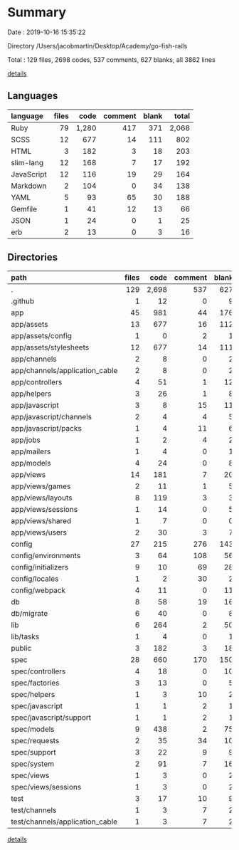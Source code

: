 # Summary

Date : 2019-10-16 15:35:22

Directory /Users/jacobmartin/Desktop/Academy/go-fish-rails

Total : 129 files,  2698 codes, 537 comments, 627 blanks, all 3862 lines

[details](details.md)

## Languages
| language | files | code | comment | blank | total |
| :--- | ---: | ---: | ---: | ---: | ---: |
| Ruby | 79 | 1,280 | 417 | 371 | 2,068 |
| SCSS | 12 | 677 | 14 | 111 | 802 |
| HTML | 3 | 182 | 3 | 18 | 203 |
| slim-lang | 12 | 168 | 7 | 17 | 192 |
| JavaScript | 12 | 116 | 19 | 29 | 164 |
| Markdown | 2 | 104 | 0 | 34 | 138 |
| YAML | 5 | 93 | 65 | 30 | 188 |
| Gemfile | 1 | 41 | 12 | 13 | 66 |
| JSON | 1 | 24 | 0 | 1 | 25 |
| erb | 2 | 13 | 0 | 3 | 16 |

## Directories
| path | files | code | comment | blank | total |
| :--- | ---: | ---: | ---: | ---: | ---: |
| . | 129 | 2,698 | 537 | 627 | 3,862 |
| .github | 1 | 12 | 0 | 9 | 21 |
| app | 45 | 981 | 44 | 176 | 1,201 |
| app/assets | 13 | 677 | 16 | 112 | 805 |
| app/assets/config | 1 | 0 | 2 | 1 | 3 |
| app/assets/stylesheets | 12 | 677 | 14 | 111 | 802 |
| app/channels | 2 | 8 | 0 | 2 | 10 |
| app/channels/application_cable | 2 | 8 | 0 | 2 | 10 |
| app/controllers | 4 | 51 | 1 | 12 | 64 |
| app/helpers | 3 | 26 | 1 | 8 | 35 |
| app/javascript | 3 | 8 | 15 | 11 | 34 |
| app/javascript/channels | 2 | 4 | 4 | 5 | 13 |
| app/javascript/packs | 1 | 4 | 11 | 6 | 21 |
| app/jobs | 1 | 2 | 4 | 2 | 8 |
| app/mailers | 1 | 4 | 0 | 1 | 5 |
| app/models | 4 | 24 | 0 | 8 | 32 |
| app/views | 14 | 181 | 7 | 20 | 208 |
| app/views/games | 2 | 11 | 1 | 5 | 17 |
| app/views/layouts | 8 | 119 | 3 | 3 | 125 |
| app/views/sessions | 1 | 14 | 0 | 5 | 19 |
| app/views/shared | 1 | 7 | 0 | 0 | 7 |
| app/views/users | 2 | 30 | 3 | 7 | 40 |
| config | 27 | 215 | 276 | 143 | 634 |
| config/environments | 3 | 64 | 108 | 56 | 228 |
| config/initializers | 9 | 10 | 69 | 28 | 107 |
| config/locales | 1 | 2 | 30 | 2 | 34 |
| config/webpack | 4 | 11 | 0 | 11 | 22 |
| db | 8 | 58 | 19 | 16 | 93 |
| db/migrate | 6 | 40 | 0 | 8 | 48 |
| lib | 6 | 264 | 2 | 50 | 316 |
| lib/tasks | 1 | 4 | 0 | 1 | 5 |
| public | 3 | 182 | 3 | 18 | 203 |
| spec | 28 | 660 | 170 | 150 | 980 |
| spec/controllers | 4 | 18 | 0 | 10 | 28 |
| spec/factories | 3 | 13 | 0 | 5 | 18 |
| spec/helpers | 1 | 3 | 10 | 2 | 15 |
| spec/javascript | 1 | 1 | 2 | 1 | 4 |
| spec/javascript/support | 1 | 1 | 2 | 1 | 4 |
| spec/models | 9 | 438 | 2 | 75 | 515 |
| spec/requests | 2 | 35 | 34 | 10 | 79 |
| spec/support | 3 | 22 | 9 | 9 | 40 |
| spec/system | 2 | 91 | 7 | 16 | 114 |
| spec/views | 1 | 3 | 0 | 2 | 5 |
| spec/views/sessions | 1 | 3 | 0 | 2 | 5 |
| test | 3 | 17 | 10 | 9 | 36 |
| test/channels | 1 | 3 | 7 | 2 | 12 |
| test/channels/application_cable | 1 | 3 | 7 | 2 | 12 |

[details](details.md)